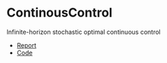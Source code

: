 # ContinousControl
Infinite-horizon stochastic optimal continuous control
- [Report](https://github.com/rkato5680/ContinousControl/tree/main/src)
- [Code](https://github.com/rkato5680/ContinousControl/blob/main/contcontrol_report.pdf)
